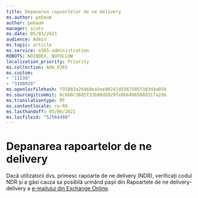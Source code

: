```yaml
---
title: Depanarea rapoartelor de ne delivery
ms.author: pebaum
author: pebaum
manager: scotv
ms.date: 05/03/2021
audience: Admin
ms.topic: article
ms.service: o365-administration
ROBOTS: NOINDEX, NOFOLLOW
localization_priority: Priority
ms.collection: Adm_O365
ms.custom:
- "11136"
- "3100020"
ms.openlocfilehash: f35803a26468ea5ee00241d5567505f303d4a058
ms.sourcegitcommit: 6c6b0c3885f33b08db929fe0b6496508d31fa2d6
ms.translationtype: MT
ms.contentlocale: ro-RO
ms.lasthandoff: 05/06/2021
ms.locfileid: "52564498"
---
```

# <a name="troubleshooting-non-delivery-reports"></a>Depanarea rapoartelor de ne delivery

Dacă utilizatorii dvs. primesc rapoarte de ne delivery (NDR), verificați codul NDR și a găsi cauza sa posibilă urmând pașii din Rapoartele de ne delivery-delivery a [e-mailului din Exchange Online](https://docs.microsoft.com/exchange/mail-flow-best-practices/non-delivery-reports-in-exchange-online/non-delivery-reports-in-exchange-online).